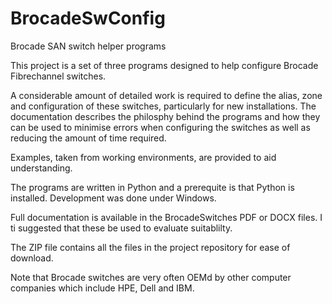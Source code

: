 # BrocadeSwConfig
Brocade SAN switch helper programs

This project is a set of three programs designed to help configure Brocade Fibrechannel switches.

A considerable amount of detailed work is required to define the alias, zone and configuration of these switches, particularly for new installations. The documentation describes the philosphy behind the programs and how they can be used to minimise errors when configuring the switches as well as reducing the amount of time required.

Examples, taken from working environments, are provided to aid understanding.

The programs are written in Python and a prerequite is that Python is installed. Development was done under Windows.

Full documentation is available in the BrocadeSwitches PDF or DOCX files. I ti suggested that these be used to evaluate suitablilty.

The ZIP file contains all the files in the project repository for ease of download.

Note that Brocade switches are very often OEMd by other computer companies which include HPE, Dell and IBM.
